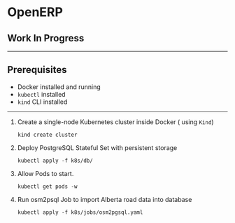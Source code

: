 # OpenERP

## Work In Progress

---

## Prerequisites

- Docker installed and running
- `kubectl` installed
- `kind` CLI installed

---

1. Create a single-node Kubernetes cluster inside Docker ( using `Kind`)

   `kind create cluster`

2. Deploy PostgreSQL Stateful Set with persistent storage

   `kubectl apply -f k8s/db/`

3. Allow Pods to start.

   `kubectl get pods -w`

4. Run osm2psql Job to import Alberta road data into database

   `kubectl apply -f k8s/jobs/osm2pgsql.yaml`
